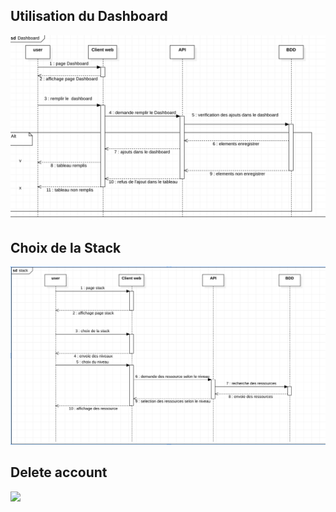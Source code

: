 ## Utilisation du Dashboard

![](/doc/UML/dashboard.png)

## Choix de la Stack

![](/doc/UML/Stack.png)

## Delete account

![](/doc/UML/delete.png)

